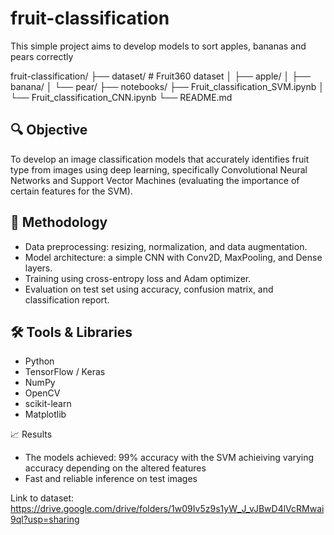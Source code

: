 # fruit-classification
This simple project aims to develop models to sort apples, bananas and pears correctly

fruit-classification/
├── dataset/      # Fruit360 dataset
│   ├── apple/
│   ├── banana/
│   └── pear/
├── notebooks/
    ├── Fruit_classification_SVM.ipynb
│   └── Fruit_classification_CNN.ipynb
└── README.md

## 🔍 Objective
To develop an image classification models that accurately identifies fruit type from images using deep learning, specifically Convolutional Neural Networks and Support Vector Machines (evaluating the importance of certain features for the SVM).

## 🧠 Methodology
- Data preprocessing: resizing, normalization, and data augmentation.
- Model architecture: a simple CNN with Conv2D, MaxPooling, and Dense layers.
- Training using cross-entropy loss and Adam optimizer.
- Evaluation on test set using accuracy, confusion matrix, and classification report.

## 🛠️ Tools & Libraries
- Python
- TensorFlow / Keras
- NumPy
- OpenCV
- scikit-learn
- Matplotlib

📈 Results
- The models achieved: 99% accuracy with the SVM achieiving varying accuracy depending on the altered features
- Fast and reliable inference on test images

Link to dataset: https://drive.google.com/drive/folders/1w09Iv5z9s1yW_J_vJBwD4lVcRMwai9ql?usp=sharing
